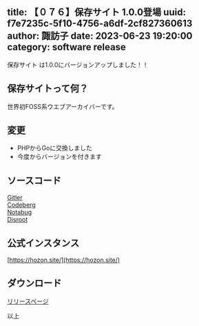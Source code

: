 title: 【０７６】保存サイト 1.0.0登場
uuid: f7e7235c-5f10-4756-a6df-2cf827360613
author: 諏訪子
date: 2023-06-23 19:20:00
category: software release
----
保存サイト は1.0.0にバージョンアップしました！！

## 保存サイトって何？
世界初FOSS系ウエブアーカイバーです。

## 変更
* PHPからGoに交換しました
* 今度からバージョンを付きます

## ソースコード
[Gitler](https://gitler.moe/suwako/hozonsite)\
[Codeberg](https://codeberg.org/TechnicalSuwako/hozonsite)\
[Notabug](https://notabug.org/TechnicalSuwako/hozonsite)\
[Disroot](https://git.disroot.org/TechnicalSuwako/hozonsite)

## 公式インスタンス
[https://hozon.site/](https://hozon.site/)

## ダウンロード
[リリースページ](https://gitler.moe/suwako/hozonsite/releases)

以上

